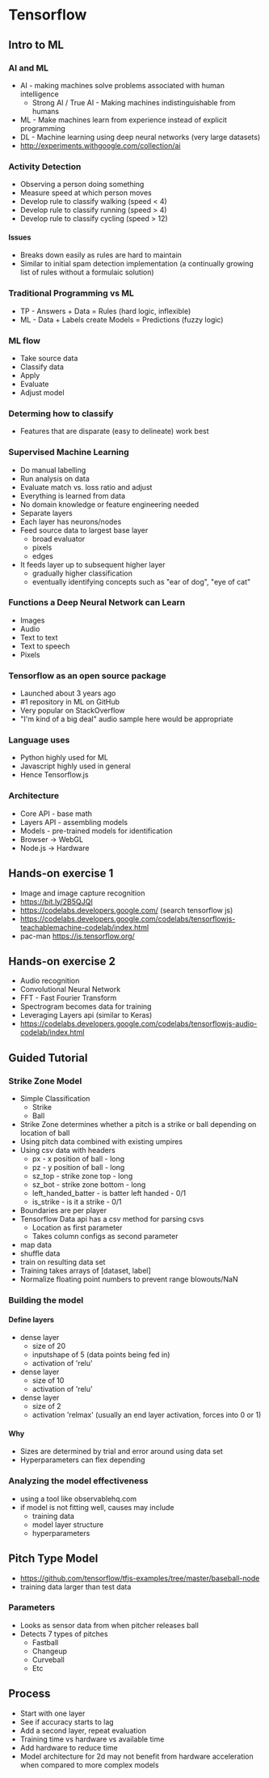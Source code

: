 # Tensorflow 

## Intro to ML 

### AI and ML 

* AI - making machines solve problems associated with human intelligence 
  * Strong AI / True AI - Making machines indistinguishable from humans
* ML - Make machines learn from experience instead of explicit programming 
* DL - Machine learning using deep neural networks (very large datasets)
* http://experiments.withgoogle.com/collection/ai

### Activity Detection 

* Observing a person doing something 
* Measure speed at which person moves 
* Develop rule to classify walking (speed < 4)
* Develop rule to classify running (speed > 4)
* Develop rule to classify cycling (speed > 12)

#### Issues

* Breaks down easily as rules are hard to maintain 
* Similar to initial spam detection implementation (a continually growing list of rules without a formulaic solution)

### Traditional Programming vs ML 

* TP - Answers + Data = Rules (hard logic, inflexible) 
* ML - Data + Labels create Models = Predictions (fuzzy logic)

### ML flow 

* Take source data
* Classify data 
* Apply 
* Evaluate
* Adjust model 

### Determing how to classify 

* Features that are disparate (easy to delineate) work best 

### Supervised Machine Learning

* Do manual labelling
* Run analysis on data
* Evaluate match vs. loss ratio and adjust 
* Everything is learned from data 
* No domain knowledge or feature engineering needed
* Separate layers 
* Each layer has neurons/nodes 
* Feed source data to largest base layer 
  * broad evaluator
  * pixels
  * edges
* It feeds layer up to subsequent higher layer 
  * gradually higher classification
  * eventually identifying concepts such as "ear of dog", "eye of cat" 

### Functions a Deep Neural Network can Learn 

* Images
* Audio
* Text to text
* Text to speech 
* Pixels

### Tensorflow as an open source package 

* Launched about 3 years ago 
* #1 repository in ML on GitHub 
* Very popular on StackOverflow
* "I'm kind of a big deal" audio sample here would be appropriate

### Language uses 

* Python highly used for ML
* Javascript highly used in general 
* Hence Tensorflow.js

### Architecture 

* Core API - base math 
* Layers API - assembling models 
* Models - pre-trained models for identification
* Browser -> WebGL
* Node.js -> Hardware

## Hands-on exercise 1 

* Image and image capture recognition
* https://bit.ly/2B5QJQI
* https://codelabs.developers.google.com/ (search tensorflow js)
* https://codelabs.developers.google.com/codelabs/tensorflowjs-teachablemachine-codelab/index.html
* pac-man https://js.tensorflow.org/


## Hands-on exercise 2 

* Audio recognition
* Convolutional Neural Network 
* FFT - Fast Fourier Transform 
* Spectrogram becomes data for training 
* Leveraging Layers api (similar to Keras)
* https://codelabs.developers.google.com/codelabs/tensorflowjs-audio-codelab/index.html


## Guided Tutorial 

### Strike Zone Model 
* Simple Classification 
  * Strike 
  * Ball 
* Strike Zone determines whether a pitch is a strike or ball depending on location of ball
* Using pitch data combined with existing umpires
* Using csv data with headers
  * px - x position of ball - long
  * pz - y position of ball - long
  * sz_top - strike zone top - long
  * sz_bot - strike zone bottom - long
  * left_handed_batter - is batter left handed - 0/1
  * is_strike - is it a strike - 0/1
* Boundaries are per player 
* Tensorflow Data api has a csv method for parsing csvs
  * Location as first parameter
  * Takes column configs as second parameter
* map data 
* shuffle data 
* train on resulting data set
* Training takes arrays of [dataset, label]
* Normalize floating point numbers to prevent range blowouts/NaN

### Building the model 

#### Define layers 

* dense layer 
    * size of 20
    * inputshape of 5 (data points being fed in)
    * activation of 'relu'
* dense layer 
    * size of 10
    * activation of 'relu'
* dense layer
    * size of 2
    * activation 'relmax' (usually an end layer activation, forces into 0 or 1)

#### Why 

* Sizes are determined by trial and error around using data set
* Hyperparameters can flex depending

### Analyzing the model effectiveness 

* using a tool like observablehq.com
* if model is not fitting well, causes may include 
    * training data
    * model layer structure 
    * hyperparameters

## Pitch Type Model

* https://github.com/tensorflow/tfjs-examples/tree/master/baseball-node
* training data larger than test data

### Parameters 

* Looks as sensor data from when pitcher releases ball
* Detects 7 types of pitches 
    * Fastball
    * Changeup
    * Curveball
    * Etc

## Process 

* Start with one layer 
* See if accuracy starts to lag
* Add a second layer, repeat evaluation 
* Training time vs hardware vs available time 
* Add hardware to reduce time
* Model architecture for 2d may not benefit from hardware acceleration when compared to more complex models
